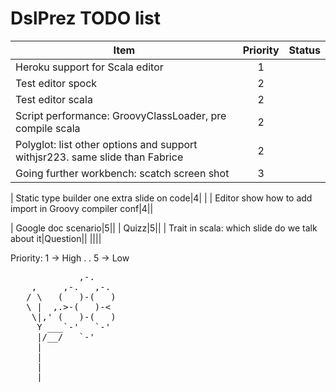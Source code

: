 DslPrez TODO list
=================
| Item        | Priority           | Status  |
| ------------- |:-------------:| -----:|
| Heroku support for Scala editor|1||
| Test editor spock| 2 |  |
| Test editor scala|2| |
| Script performance: GroovyClassLoader, pre compile scala|2||
| Polyglot: list other options and support withjsr223. same slide than Fabrice|2||
| Going further workbench: scatch screen shot|3||






| Static type builder one extra slide on code|4| |
| Editor show how to add import in Groovy compiler conf|4||

| Google doc scenario|5||
| Quizz|5||
| Trait in scala: which slide do we talk about it|Question||
||||



Priority:
1 -> High
.
.
5 -> Low
<pre>
             ,-. 
    ,     ,-.   ,-. 
   / \   (   )-(   ) 
   \ |  ,.>-(   )-< 
    \|,' (   )-(   ) 
     Y ___`-'   `-' 
     |/__/   `-' 
     | 
     | 
     |   
  ___|_____________ 
</pre>
